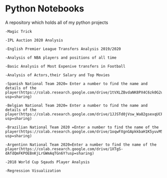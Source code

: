 # Python Notebooks

A repository which holds all of my python projects

	-Magic Trick
  
	-IPL Auction 2020 Analysis
  
	-English Premier League Transfers Analysis 2019/2020
  
	-Analysis of NBA players and positions of all time
  
	-Basic Analysis of Most Expenive transfers in Football
  
	-Analysis of Actors,their Salary and Top Movies
  
	-Spanish National Team 2020= Enter a number to find the name and details of the player(https://colab.research.google.com/drive/1tVXLZBvdaNK8PX4C6zk0G2uj3r6a1lSR?usp=sharing)
        
	-Belgian National Team 2020= Enter a number to find the name and details of the player(https://colab.research.google.com/drive/1JJSTd0jVsw_Wa82gsexqUCPT9ErfDT0W?usp=sharing)
  
	-Brazilian National Team 2020 =Enter a number to find the name of the player(https://colab.research.google.com/drive/1oqwFXgnGApkkbaH1K5yuvM52tzv0QZga?usp=sharing)
	
	-Argentinn National Team 2020=Enter a number to find the name of the player(https://colab.research.google.com/drive/1XTgS-dAfdQmFKPOEBnKjLrGWmAqTGn6Y?usp=sharing)
  
	-2018 World Cup Sqauds Player Analysis
         
	-Regression Visualization
	
